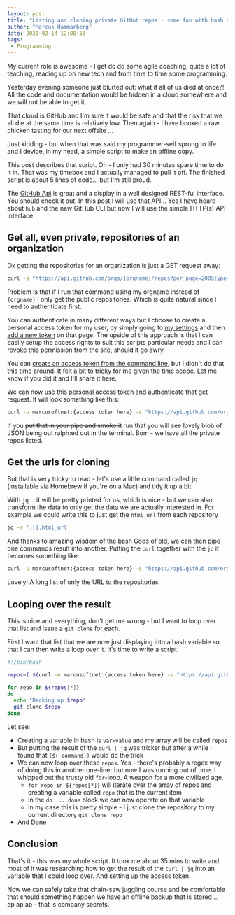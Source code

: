 ```yaml
---
layout: post
title: "Listing and cloning private GitHub repos - some fun with bash and curl"
author: "Marcus Hammarberg"
date: 2020-02-14 12:00:53
tags:
 - Programming
---
```


My current role is awesome - I get do do some agile coaching, quite a lot of teaching, reading up on new tech and from time to time some programming.

Yesterday evening someone just blurted out: what if all of us died at once?! All the code and documentation would be hidden in a cloud somewhere and we will not be able to get it.

That cloud is GitHub and I'm sure it would be safe and that the risk that we all die at the same time is relatively low. Then again - I have booked a raw chicken tasting for our next offsite ...

Just kidding - but when that was said my programmer-self sprung to life and I device, in my head, a simple script to make an offline copy.

This post describes that script. Oh - I only had 30 minutes spare time to do it in. That was my timebox and I actually managed to pull it off. The finished script is about 5 lines of code... but I'm still proud.

<!-- excerpt-end -->

The [GitHub Api](https://api.github.com/) is great and a display in a well designed REST-ful interface. You should check it out. In this post I will use that API... Yes I have heard about `hub` and the new GitHub CLI but now I will use the simple HTTP(s) API interface.

## Get all, even private, repositories of an organization

Ok getting the repositories for an organization is just a GET request away:

```bash
curl -s "https://api.github.com/orgs/{orgname}/repos?per_page=200&type=all
```

Problem is that if I run that command using my orgname instead of `{orgname}` I only get the public repositories. Which is quite natural since I need to authenticate first.

You can authenticate in many different ways but I choose to create a personal access token for my user, by simply going to [my settings](https://github.com/settings/) and then [add a new token](https://github.com/settings/tokens) on that page. The upside of this approach is that I can easily setup the access rights to suit this scripts particular needs and I can revoke this permission from the site, should it go awry.

You can [create an access token from the command line](https://help.github.com/en/github/authenticating-to-github/creating-a-personal-access-token-for-the-command-line), but I didn't do that this time around. It felt a bit to tricky for me given the time scope. Let me know if you did it and I'll share it here.

We can now use this personal access token and authenticate that get request. It will look something like this:

```bash
curl -u marcusoftnet:{access token here} -s "https://api.github.com/orgs/{orgname}/repos?per_page=200&type=all"
```

If you ~~put that in your pipe and smoke it~~ run that you will see lovely blob of JSON being out ralph:ed out in the terminal. Bom - we have all the private repos listed.

## Get the urls for cloning

But that is very tricky to read - let's use a little command called `jq` (installable via Homebrew if you're on a Mac) and tidy it up a bit.

With `jq .` it will be pretty printed for us, which is nice - but we can also transform the data to only get the data we are actually interested in. For example we could write this to just get the `html_url` from each repository

```bash
jq -r '.[].html_url
```

And thanks to amazing wisdom of the bash Gods of old, we can then pipe one commands result into another. Putting the `curl` together with the `jq` it becomes something like:

```bash
curl -u marcusoftnet:{access token here} -s "https://api.github.com/orgs/{orgname}/repos?per_page=200&type=all" | jq -r '.[].html_url'
```

Lovely! A long list of only the URL to the repositories

## Looping over the result

This is nice and everything, don't get me wrong - but I want to loop over that list and issue a `git clone` for each.

First I want that list that we are now just displaying into a bash variable so that I can then write a loop over it. It's time to write a script.

```bash
#!/bin/bash

repos=( $(curl -u marcusoftnet:{access token here} -s "https://api.github.com/orgs/{orgname}/repos?per_page=200&type=all" | jq -r '.[].html_url'))

for repo in ${repos[*]}
do
  echo "Backing up $repo"
  git clone $repo
done
```

Let see:

* Creating a variable in bash is `var=value` and my array will be called `repos`
* But putting the result of the `curl | jq` was tricker but after a while I found that `($( command))` would do the trick
* We can now loop over these `repos`. Yes - there's probably a regex way of doing this in another one-liner but now I was running out of time. I whipped out the trusty old `for`-loop. A weapon for a more civilized age.
  * `for repo in ${repos[*]}` will iterate over the array of repos and creating a variable called `repo` that is the current item
  * In the `do ... done` block we can now operate on that variable
  * In my case this is pretty simple - I just clone the repository to my current directory `git clone repo`
* And Done

## Conclusion

That's it - this was my whole script. It took me about 35 mins to write and most of it was researching how to get the result of the `curl | jq` into an variable that I could loop over. And setting up the access token.

Now we can safely take that chain-saw juggling course and be comfortable that should something happen we have an offline backup that is stored ... ap ap ap - that is company secrets.
